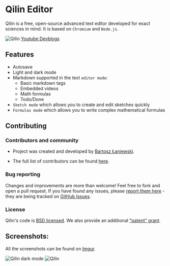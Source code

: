 # Qilin Editor

Qilin is a free, open-source advanced text editor developed for exact sciences in mind. It is based on `Chromium` and `Node.js`.

![Qilin](http://i.imgur.com/7CdFYyZ.jpg)
[Youtube Devblogs](https://www.youtube.com/playlist?list=PLK2Lb6JZ41iOvtBN4H5GLELHYJDOVZTGN)

## Features

- Autosave
- Light and dark mode
- Markdown supported in the text `editor mode`:
    - Basic markdown tags
    - Embedded videos
    - Math formulas
    - Todo/Done
- `Sketch mode` which allows you to create and edit sketches quickly
- `Formulas mode` which allows you to write complex mathematical formulas

## Contributing

### Contributors and community

- Project was created and developed by [Bartosz Łaniewski](https://github.com/Bartozzz).

- The full list of contributors can be found [here](https://github.com/Bartozzz/Qilin/graphs/contributors).

### Bug reporting

Changes and improvements are more than welcome! Feel free to fork and open a pull request. If you have found any issues, please [report them here](https://github.com/Bartozzz/Qilin/issues/new) - they are being tracked on [GitHub Issues](https://github.com/Bartozzz/Qilin/issues).

### License

Qilin's code is [BSD licensed](https://github.com/Bartozzz/Qilin/blob/master/LICENSE). We also provide an additional ["patent" grant](https://github.com/Bartozzz/Qilin/blob/master/PATENTS).

## Screenshots:

All the screenshots can be found on [Imgur](http://imgur.com/a/dsUVm).

![Qilin dark mode](http://i.imgur.com/gabmf2J.jpg)
![Qilin](http://i.imgur.com/Bky893S.jpg)
